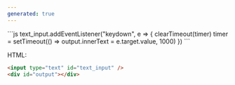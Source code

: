 ```yaml
---
generated: true
---
```


<div markdown="1" class="ans">
```js
text_input.addEventListener("keydown", e => {
    clearTimeout(timer)
    timer = setTimeout(() => output.innerText = e.target.value, 1000)
})
```
</div>

HTML:

```html
<input type="text" id="text_input" />
<div id="output"></div>
```
